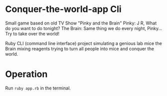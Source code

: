 # Conquer-the-world-app Cli
Small game based on old TV Show "Pinky and the Brain"
Pinky: J R, What do you want to do tonight?
The Brain: Same thing we do every night, Pinky... Try to take over the world!

Ruby CLI (command line interface) project simulating a genious lab mice the Brain mixing reagents trying to turn all people into mice and conquer the world.

# Operation
Run ```ruby app.rb``` in the terminal.
